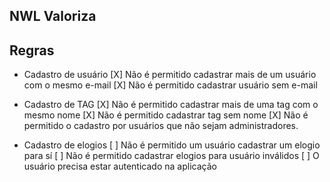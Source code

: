 ## NWL Valoriza

## Regras

- Cadastro de usuário
  [X] Não é permitido cadastrar mais de um usuário com o mesmo e-mail
  [X] Não é permitido cadastrar usuário sem e-mail

- Cadastro de TAG
  [X] Não é permitido cadastrar mais de uma tag com o mesmo nome
  [X] Não é permitido cadastrar tag sem nome
  [X] Não é permitido o cadastro por usuários que não sejam administradores.

- Cadastro de elogios
  [ ] Não é permitido um usuário cadastrar um elogio para sí
  [ ] Não é permitido cadastrar elogios para usuário inválidos
  [ ] O usuário precisa estar autenticado na aplicação